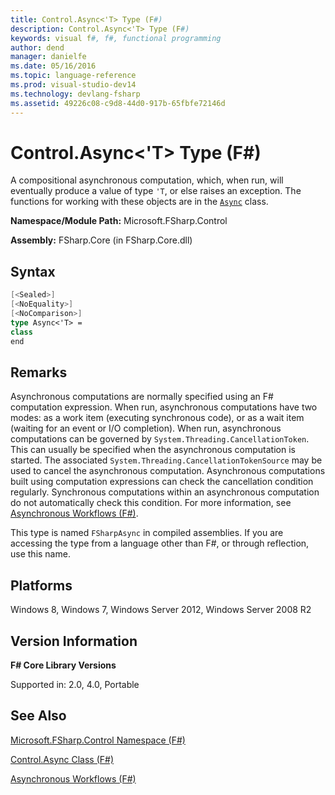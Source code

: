 ```yaml
---
title: Control.Async<'T> Type (F#)
description: Control.Async<'T> Type (F#)
keywords: visual f#, f#, functional programming
author: dend
manager: danielfe
ms.date: 05/16/2016
ms.topic: language-reference
ms.prod: visual-studio-dev14
ms.technology: devlang-fsharp
ms.assetid: 49226c08-c9d8-44d0-917b-65fbfe72146d 
---
```


# Control.Async<'T> Type (F#)

A compositional asynchronous computation, which, when run, will eventually produce a value of type `'T`, or else raises an exception. The functions for working with these objects are in the [`Async`](https://msdn.microsoft.com/library/03eb4d12-a01a-4565-a077-5e83f17cf6f7) class.

**Namespace/Module Path:** Microsoft.FSharp.Control

**Assembly:** FSharp.Core (in FSharp.Core.dll)


## Syntax

```fsharp
[<Sealed>]
[<NoEquality>]
[<NoComparison>]
type Async<'T> =
class
end
```

## Remarks
Asynchronous computations are normally specified using an F# computation expression. When run, asynchronous computations have two modes: as a work item (executing synchronous code), or as a wait item (waiting for an event or I/O completion). When run, asynchronous computations can be governed by `System.Threading.CancellationToken`. This can usually be specified when the asynchronous computation is started. The associated `System.Threading.CancellationTokenSource` may be used to cancel the asynchronous computation. Asynchronous computations built using computation expressions can check the cancellation condition regularly. Synchronous computations within an asynchronous computation do not automatically check this condition. For more information, see [Asynchronous Workflows &#40;F&#35;&#41;](../../language-reference/asynchronous-workflows.md).

This type is named `FSharpAsync` in compiled assemblies. If you are accessing the type from a language other than F#, or through reflection, use this name.


## Platforms
Windows 8, Windows 7, Windows Server 2012, Windows Server 2008 R2


## Version Information
**F# Core Library Versions**

Supported in: 2.0, 4.0, Portable

## See Also
[Microsoft.FSharp.Control Namespace &#40;F&#35;&#41;](Microsoft.FSharp.Control-Namespace-%5BFSharp%5D.md)

[Control.Async Class &#40;F&#35;&#41;](Control.Async-Class-%5BFSharp%5D.md)

[Asynchronous Workflows &#40;F&#35;&#41;](../../language-reference/asynchronous-workflows.md)